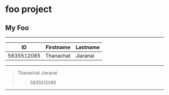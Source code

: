 # foo project

## My Foo

***
| ID | Firstname | Lastname |
| ------- | ---------- | -------- |
| 5635512085 | Thanachat | Jiaranai |
***
> Thanachat Jiaranai
>> 5635512085
***



